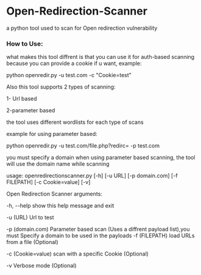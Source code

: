 # Open-Redirection-Scanner
a python tool used to scan for Open redirection vulnerability

### How to Use:

what makes this tool diffrent is that you can use it for auth-based scanning because you can provide a cookie if u want, example:

python openredir.py -u test.com -c "Cookie=test"

Also this tool supports 2 types of scanning:

1- Url based

2-parameter based

the tool uses different wordlists for each type of scans

example for using parameter based:

python openredir.py -u test.com/file.php?redirc= -p test.com

you must specify a domain when using parameter based scanning, the tool will use the domain name while scanning




usage: openredirectionscanner.py [-h] [-u URL] [-p domain.com] [-f FILEPATH]
                                 [-c Cookie=value] [-v]

Open Redirection Scanner
arguments:

  -h, --help       show this help message and exit
  
  -u (URL)           Url to test
  
  -p (domain.com)    Parameter based scan (Uses a diffrent payload list),you
                   must Specify a domain to be used in the payloads
  -f (FILEPATH)      load URLs from a file (Optional)
  
  -c (Cookie=value)  scan with a specific Cookie (Optional)
  
  -v               Verbose mode (Optional)
  
  
  
